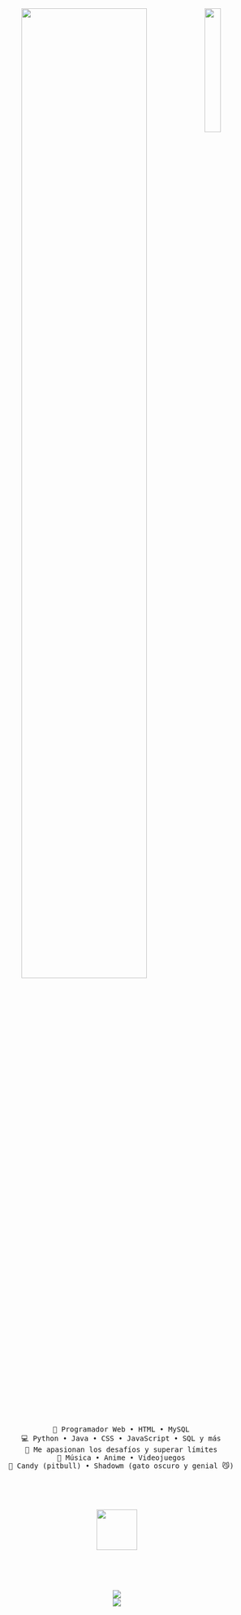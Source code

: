 <div align="center">
  <!-- Imagen de avatar a la derecha -->
  <img src="https://chat.openai.com/mnt/data/fondo%20gaaa.jpg" width="25%" align="right" />

  <!-- Texto mecanografiado -->
  <img src="https://readme-typing-svg.demolab.com?font=Fira+Code&weight=500&size=40&duration=4000&pause=300&color=F4426C&center=true&vCenter=true&multiline=true&repeat=false&random=false&width=1200&height=120&lines=%C2%A1Hola!+Soy+Brostersito;Programador+web+y+amante+de+los+desaf%C3%ADos+%F0%9F%9A%80" width="70%" />

  <br><br>
  <pre>
  💼 Programador Web • HTML • MySQL
  💻 Python • Java • CSS • JavaScript • SQL y más
  🧠 Me apasionan los desafíos y superar límites
  🎵 Música • Anime • Videojuegos
  🐶 Candy (pitbull) • Shadowm (gato oscuro y genial 😼)
  </pre>

  <br><br>

  <!-- Imagen decorativa (segunda imagen) -->
  <img src="https://www.google.com/url?sa=i&url=https%3A%2F%2Far.pinterest.com%2Fpin%2F915708536734352069%2F&psig=AOvVaw1DSq_t3wwtv1RxkoK5p8DX&ust=1749907513591000&source=images&cd=vfe&opi=89978449&ved=0CBQQjRxqFwoTCKjhteDI7o0DFQAAAAAdAAAAABAe" height="80" />

  <br><br><br>

  <!-- Enlaces de ejemplo -->
  [![](https://img.shields.io/badge/github-Brostersito-black)](https://github.com/)  
  [![](https://img.shields.io/badge/linkedin-Mi%20LinkedIn-0a66c2)](https://linkedin.com/)  
</div>

</div>


